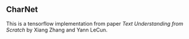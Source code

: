 ## CharNet

This is a tensorflow implementation from paper *Text Understanding from Scratch* by Xiang Zhang and Yann LeCun.
